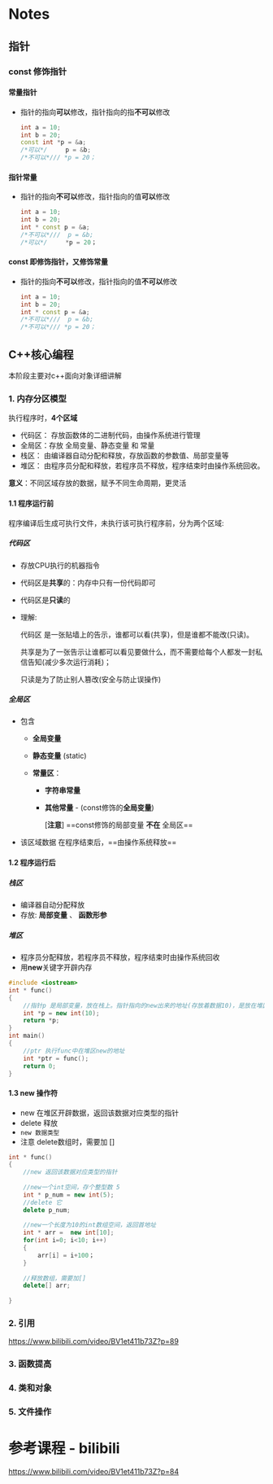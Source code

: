 # Notes

## 指针

### const 修饰指针

#### 常量指针

- 指针的指向**可以**修改，指针指向的指**不可以**修改

  ``` cpp
  int a = 10;
  int b = 20;
  const int *p = &a;
  /*可以*/     p = &b; 
  /*不可以*/// *p = 20；
  ```

  

#### 指针常量

- 指针的指向**不可以**修改，指针指向的值**可以**修改

  ``` cpp
  int a = 10;
  int b = 20;
  int * const p = &a;
  /*不可以*///  p = &b; 
  /*可以*/     *p = 20；
  ```



#### const 即修饰指针，又修饰常量

- 指针的指向**不可以**修改，指针指向的值**不可以**修改

  ``` cpp
  int a = 10;
  int b = 20;
  int * const p = &a;
  /*不可以*///  p = &b; 
  /*不可以*/// *p = 20；
  ```



## C++核心编程

本阶段主要对c++面向对象详细讲解

### 1. 内存分区模型

执行程序时，**4个区域**

- 代码区： 存放函数体的二进制代码，由操作系统进行管理
- 全局区：存放 全局变量、静态变量 和 常量
- 栈区：    由编译器自动分配和释放，存放函数的参数值、局部变量等
- 堆区：    由程序员分配和释放，若程序员不释放，程序结束时由操作系统回收。

**意义**：不同区域存放的数据，赋予不同生命周期，更灵活





#### 1.1 程序运行前

程序编译后生成可执行文件，未执行该可执行程序前，分为两个区域:

##### 代码区

- 存放CPU执行的机器指令

- 代码区是**共享**的：内存中只有一份代码即可

- 代码区是**只读**的

- 理解:

  代码区 是一张贴墙上的告示，谁都可以看(共享)，但是谁都不能改(只读)。

  共享是为了一张告示让谁都可以看见要做什么，而不需要给每个人都发一封私信告知(减少多次运行消耗)；

  只读是为了防止别人篡改(安全与防止误操作)

##### 全局区

- 包含

  - **全局变量** 

  - **静态变量** (static)

  - **常量区**： 

    - **字符串常量**

    - **其他常量** - (const修饰的**全局变量**) 

      [**注意**] ==const修饰的局部变量 **不在** 全局区==

- 该区域数据 在程序结束后，==由操作系统释放==



#### 1.2 程序运行后

##### 栈区

- 编译器自动分配释放
- 存放: **局部变量** 、 **函数形参** 



##### 堆区

- 程序员分配释放，若程序员不释放，程序结束时由操作系统回收
- 用**new**关键字开辟内存

```cpp
#include <iostream>
int * func()  
{
    //指针p 是局部变量，放在栈上。指针指向的new出来的地址(存放着数据10)，是放在堆区的
    int *p = new int(10);
    return *p;
}
int main()
{
    //ptr 执行func中在堆区new的地址
    int *ptr = func();
    return 0;
}
```



#### 1.3 new 操作符

- new 在堆区开辟数据，返回该数据对应类型的指针
- delete 释放
- `new 数据类型`
- 注意 delete数组时，需要加 []



``` cpp
int * func()
{
    //new 返回该数据对应类型的指针
    
    //new一个int空间，存个整型数 5 
    int * p_num = new int(5);
    //delete 它
    delete p_num;
    
    //new一个长度为10的int数组空间，返回首地址
    int * arr =  new int[10];
    for(int i=0; i<10; i++)
    {
        arr[i] = i+100； 
    }
    
    //释放数组，需要加[]
    delete[] arr;
    
}
```







### 2. 引用

https://www.bilibili.com/video/BV1et411b73Z?p=89





### 3. 函数提高



### 4. 类和对象



### 5. 文件操作































# 参考课程 - bilibili

https://www.bilibili.com/video/BV1et411b73Z?p=84